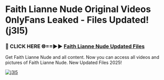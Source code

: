 # Faith Lianne Nude Original Videos 0nlyFans Leaked - Files Updated! (j3l5)

<h3>🔴 CLICK HERE 🌐==►► <a href="https://tinyurl.com/yrmya6cz" rel="nofollow">Faith Lianne Nude Updated Files</a></h3>

Get Faith Lianne Nude and all content. Now you can access all videos and pictures of Faith Lianne Nude. New Updated Files 2025!

[![j3l5](https://i.imgur.com/FMdXYCs.gif)](https://tinyurl.com/yrmya6cz)
